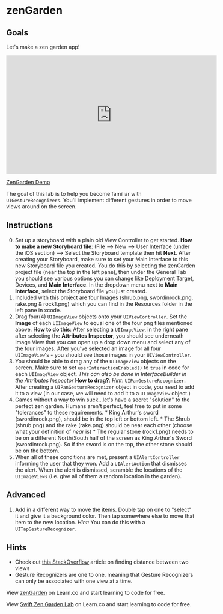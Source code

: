 

# zenGarden


## Goals

Let's make a zen garden app! 

<iframe width="560" height="315" src="https://www.youtube.com/embed/YmUNNvzSRrU?rel=0&modestbranding=1" frameborder="0" allowfullscreen></iframe><p><a href="https://www.youtube.com/watch?v=YmUNNvzSRrU">ZenGarden Demo</a></p>

The goal of this lab is to help you become familiar with `UIGestureRecognizers`. You'll implement different gestures in order to move views around on the screen.

## Instructions

  0. Set up a storyboard with a plain old View Controller to get started. **How to make a new Storyboard file**: (File --> New --> User Interface (under the iOS section) --> Select the Storyboard template then hit **Next**. After creating your Storyboard, make sure to set your Main Interface to this new Storyboard file you created. You do this by selecting the zenGarden project file (near the top in the left pane), then under the General Tab you should see various options you can change like Deployment Target, Devices, and **Main Interface**. In the dropdown menu next to **Main Interface**, select the Storyboard file you just created.
  1. Included with this project are four Images (shrub.png, swordinrock.png, rake.png & rock1.png) which you can find in the Resources folder in the left pane in xcode. 
  2. Drag four(4) `UIImageView` objects onto your `UIViewController`. Set the **Image** of each `UIImageView` to equal one of the four png files mentioned above. **How to do this**: After selecting a `UIImageView`, in the right pane after selecting the **Attributes Inspector**, you should see underneath Image View that you can open up a drop down menu and select any of the four images. After you've selected an image for all four `UIImageView`'s - you should see those images in your `UIViewController`. 
  3. You should be able to drag any of the `UIImageView` objects on the screen. Make sure to set `userInteractionEnabled()` to `true` in code for each `UIImageView` object. *This can also be done in InterfaceBuilder in the Attributes Inspector* **How to drag?**: *Hint*: `UIPanGestureRecognizer`. After creating a `UIPanGestureRecognizer` object in code, you need to add it to a view (in our case, we will need to add it to a `UIImageView` object.)
  4. Games without a way to win suck...let's have a secret "solution" to the perfect zen garden. Humans aren't perfect, feel free to put in some "tolerances" to these requirements.
    * King Arthur's sword (swordinrock.png), should be in the top left or bottom left.
    * The Shrub (shrub.png) and the rake (rake.png) should be near each other (choose what your definition of *near* is)
    * The regular stone (rock1.png) needs to be on a different North/South half of the screen as King Arthur's Sword (swordinrock.png). So if the sword is on the top, the other stone should be on the bottom.
  5. When all of these conditions are met, present a `UIAlertController` informing the user that they won. Add a `UIAlertAction` that dismisses the alert. When the alert is dismissed, scramble the locations of the `UIImageViews` (i.e. give all of them a random location in the garden).

## Advanced

  1. Add in a different way to move the items. Double tap on one to "select" it and give it a background color. Then tap somewhere else to move that item to the new location. *Hint:* You can do this with a `UITapGestureRecognizer`.
  
## Hints

  * Check out [this StackOverflow](http://stackoverflow.com/questions/19530283/how-do-i-detect-how-close-uiview-view-is-to-the-other-uiview) article on finding distance between two views
  * Gesture Recognizers are one to one, meaning that Gesture Recognizers can only be associated with one view at a time.

<p data-visibility='hidden'>View <a href='https://learn.co/lessons/zenGarden' title='zenGarden'>zenGarden</a> on Learn.co and start learning to code for free.</p>

<p class='util--hide'>View <a href='https://learn.co/lessons/swift-zenGarden-lab'>Swift Zen Garden Lab</a> on Learn.co and start learning to code for free.</p>
